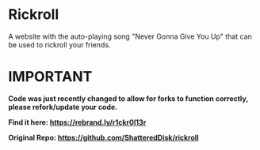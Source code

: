 # Rickroll
A website with the auto-playing song "Never Gonna Give You Up" that can be used to rickroll your friends.

# IMPORTANT
**Code was just recently changed to allow for forks to function correctly, please refork/update your code.**

**Find it here: https://rebrand.ly/r1ckr0l13r**

**Original Repo: https://github.com/ShatteredDisk/rickroll**

[i1]: https://github.com/ShatteredDisk/rickroll/issues/1
